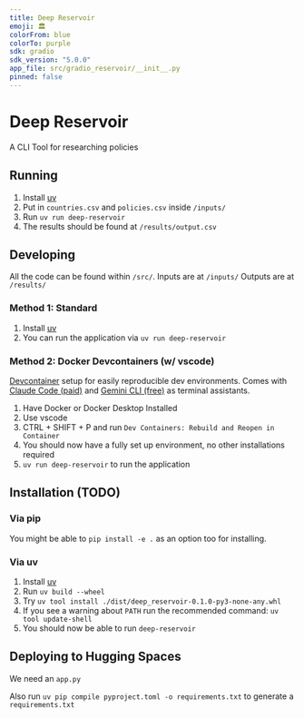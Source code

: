 ```yaml
---
title: Deep Reservoir
emoji: 🏛️
colorFrom: blue
colorTo: purple
sdk: gradio
sdk_version: "5.0.0"
app_file: src/gradio_reservoir/__init__.py
pinned: false
---
```


# Deep Reservoir

A CLI Tool for researching policies

## Running
1. Install [uv](https://docs.astral.sh/uv/getting-started/installation/)
2. Put in `countries.csv` and `policies.csv` inside `/inputs/`
3. Run `uv run deep-reservoir`
4. The results should be found at `/results/output.csv`

## Developing

All the code can be found within `/src/`.
Inputs are at `/inputs/`
Outputs are at `/results/`

### Method 1: Standard
1. Install [uv](https://docs.astral.sh/uv/getting-started/installation/)
2. You can run the application via `uv run deep-reservoir`

### Method 2: Docker Devcontainers (w/ vscode)
[Devcontainer](https://marketplace.visualstudio.com/items?itemName=ms-vscode-remote.remote-containers) setup for easily reproducible dev environments.
Comes with [Claude Code (paid)](https://www.anthropic.com/claude-code) and [Gemini CLI (free)](https://google-gemini.github.io/gemini-cli/) as terminal assistants.

1. Have Docker or Docker Desktop Installed
2. Use vscode
3. CTRL + SHIFT + P and run `Dev Containers: Rebuild and Reopen in Container`
4. You should now have a fully set up environment, no other installations required
5. `uv run deep-reservoir` to run the application


## Installation (TODO)

### Via pip
You might be able to `pip install -e .` as an option too for installing. 

### Via uv
1. Install [uv](https://docs.astral.sh/uv/getting-started/installation/)
2. Run `uv build --wheel`
3. Try `uv tool install ./dist/deep_reservoir-0.1.0-py3-none-any.whl`
4. If you see a warning about `PATH` run the recommended command: `uv tool update-shell`
5. You should now be able to run `deep-reservoir`


## Deploying to Hugging Spaces

We need an `app.py`

Also run `uv pip compile pyproject.toml -o requirements.txt` to generate a `requirements.txt`

